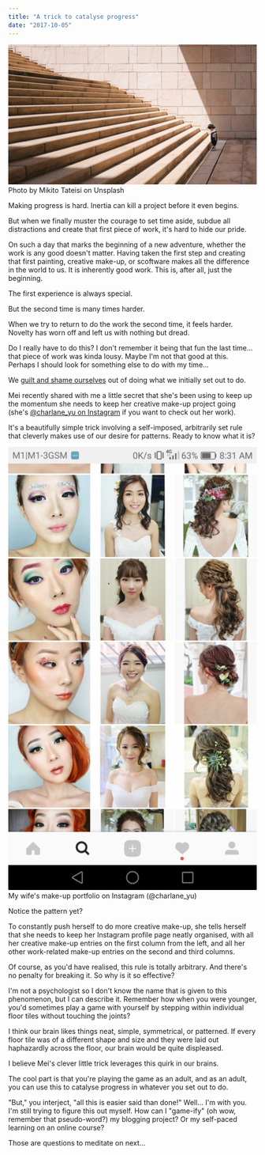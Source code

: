 ```yaml
---
title: "A trick to catalyse progress"
date: "2017-10-05"
---
```


![cute child boy standing at the foot of a huge flight of stairs](images/mikito-tateisi-333584-1024x576.jpg) Photo by Mikito Tateisi on Unsplash

Making progress is hard. Inertia can kill a project before it even begins.

But when we finally muster the courage to set time aside, subdue all distractions and create that first piece of work, it's hard to hide our pride.

On such a day that marks the beginning of a new adventure, whether the work is any good doesn't matter. Having taken the first step and creating that first painting, creative make-up, or scoftware makes all the difference in the world to us. It is inherently good work. This is, after all, just the beginning.

The first experience is always special.

But the second time is many times harder.

When we try to return to do the work the second time, it feels harder. Novelty has worn off and left us with nothing but dread.

Do I really have to do this? I don't remember it being that fun the last time... that piece of work was kinda lousy. Maybe I'm not that good at this. Perhaps I should look for something else to do with my time...

We [guilt and shame ourselves](https://www.theguardian.com/news/2017/oct/03/why-do-we-feel-so-guilty-all-the-time) out of doing what we initially set out to do.

Mei recently shared with me a little secret that she's been using to keep up the momentum she needs to keep her creative make-up project going (she's [@charlane\_yu on Instagram](https://www.instagram.com/charlane_yu/) if you want to check out her work).

It's a beautifully simple trick involving a self-imposed, arbitrarily set rule that cleverly makes use of our desire for patterns. Ready to know what it is?

![screenshot of charlaneyu makeup portfolio on Instagram showing an organised pattern](images/Screenshot_2017-10-05-08-31-20-576x1024.png) My wife's make-up portfolio on Instagram (@charlane\_yu)

Notice the pattern yet?

To constantly push herself to do more creative make-up, she tells herself that she needs to keep her Instagram profile page neatly organised, with all her creative make-up entries on the first column from the left, and all her other work-related make-up entries on the second and third columns.

Of course, as you'd have realised, this rule is totally arbitrary. And there's no penalty for breaking it. So why is it so effective?

I'm not a psychologist so I don't know the name that is given to this phenomenon, but I can describe it. Remember how when you were younger, you'd sometimes play a game with yourself by stepping within individual floor tiles without touching the joints?

I think our brain likes things neat, simple, symmetrical, or patterned. If every floor tile was of a different shape and size and they were laid out haphazardly across the floor, our brain would be quite displeased.

I believe Mei's clever little trick leverages this quirk in our brains.

The cool part is that you're playing the game as an adult, and as an adult, you can use this to catalyse progress in whatever you set out to do.

"But," you interject, "all this is easier said than done!" Well... I'm with you. I'm still trying to figure this out myself. How can I "game-ify" (oh wow, remember that pseudo-word?) my blogging project? Or my self-paced learning on an online course?

Those are questions to meditate on next...

